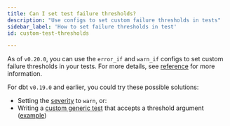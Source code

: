 ```yaml
---
title: Can I set test failure thresholds?
description: "Use configs to set custom failure thresholds in tests"
sidebar_label: 'How to set failure thresholds in test'
id: custom-test-thresholds

---
```


As of `v0.20.0`, you can use the `error_if` and `warn_if` configs to set custom failure thresholds in your tests. For more details, see [reference](reference/resource-configs/severity) for more information.

For dbt `v0.19.0` and earlier, you could try these possible solutions:

* Setting the [severity](/reference/resource-properties/tests#severity) to `warn`, or:
* Writing a [custom generic test](/guides/best-practices/writing-custom-generic-tests) that accepts a threshold argument ([example](https://discourse.getdbt.com/t/creating-an-error-threshold-for-schema-tests/966))
